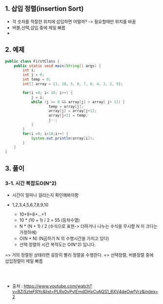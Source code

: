 

## 1. 삽입 정렬(insertion Sort)
- 각 숫자를 적절한 위치에 삽입하면 어떨까? -> 필요할때만 위치를 바꿈
- 버블,선택,삽입 중에 제일 빠름
- 
  <br>

## 2. 예제

```java
public class FirstClass {
    public static void main(String[] args) {
        int i;
        int j = 0;
        int temp = 0;
        int[] array = {1, 10, 5, 8, 7, 6, 4, 3, 2, 9};

        for(i =0; i< 10; i++) {
            j = i;
            while (j >= 0 && array[j] > array[ j+ 1]) { 
                    temp = array[j];
                    array[j] = array[j+1];
                    array[j+1] = temp;
                    j--;
            }
        }
        for(i =0; i<10;i++) {
            System.out.println(array[i]);
        }
    }
}
```

## 3. 풀이

### 3-1. 시간 복잡도O(N^2)
- 시간이 얼마나 걸리는지 확인해봐야함

- 1,2,3,4,5,6,7,8,9,10
    - 10+9+8+...+1
    - 10 * (10 + 1) / 2 = 55 (등차수열)
    - N * (N + 1) / 2 (수식으로 표현-> 더하거나 나누는 수식을 무시함 N 이 크다는 가정하에)
    - O(N * N) (N곱하기 N 의 수행시간을 가지고 있다)
    - 선택 정렬의 시간 복작도는 O(N^2) 입니다.

=> 거의 정렬된 상태라면 굉장히 빨리 정렬을 수행한다.
=> 선택정렬, 버블정렬 중에 삽입정렬이 제일 빠름

<br>
<br>




- 출처 : https://www.youtube.com/watch?v=8ZiSzteFRYc&list=PLRx0vPvlEmdDHxCvAQS1_6XV4deOwfVrz&index=2
